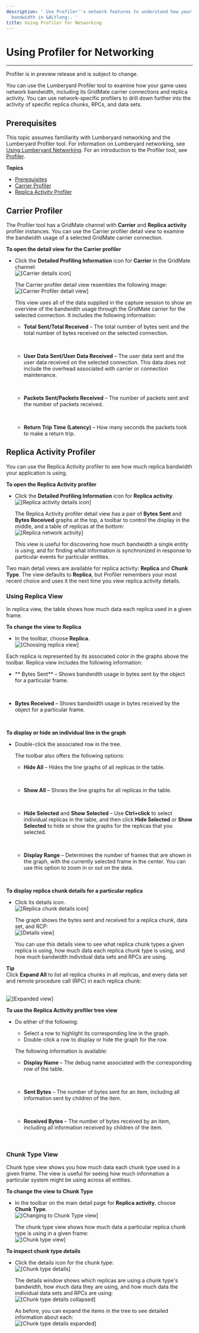 ```yaml
---
description: ' Use Profiler''s network features to understand how your game uses network
  bandwidth in &ALYlong;. '
title: Using Profiler for Networking
---
```

# Using Profiler for Networking<a name="network-profilers"></a>

****  
Profiler is in preview release and is subject to change\. 

You can use the Lumberyard Profiler tool to examine how your game uses network bandwidth, including its GridMate carrier connections and replica activity\. You can use network\-specific profilers to drill down further into the activity of specific replica chunks, RPCs, and data sets\. 

## Prerequisites<a name="network-profilers-knowledge-prerequisites"></a>

This topic assumes familiarity with Lumberyard networking and the Lumberyard Profiler tool\. For information on Lumberyard networking, see [Using Lumberyard Networking](network-intro.md)\. For an introduction to the Profiler tool, see [Profiler](profiler-intro.md)\.

**Topics**
+ [Prerequisites](#network-profilers-knowledge-prerequisites)
+ [Carrier Profiler](#network-profiler-carrier)
+ [Replica Activity Profiler](#network-profiler-replica-activity)

## Carrier Profiler<a name="network-profiler-carrier"></a>

The Profiler tool has a GridMate channel with **Carrier** and **Replica activity** profiler instances\. You can use the Carrier profiler detail view to examine the bandwidth usage of a selected GridMate carrier connection\.

**To open the detail view for the Carrier profiler**
+ Click the **Detailed Profiling Information** icon for **Carrier** in the GridMate channel:   
![\[Carrier details icon\]](/images/userguide/profiler-network-gridmate-carrier-detail-icon.png)

  The Carrier profiler detail view resembles the following image:   
![\[Carrier Profiler detail view\]](/images/userguide/profiler-network-gridmate-carrier-detail-view.png)

  This view uses all of the data supplied in the capture session to show an overview of the bandwidth usage through the GridMate carrier for the selected connection\. It includes the following information:
  + **Total Sent/Total Received** – The total number of bytes sent and the total number of bytes received on the selected connection\.

     
  + **User Data Sent/User Data Received** – The user data sent and the user data received on the selected connection\. This data does not include the overhead associated with carrier or connection maintenance\.

     
  + **Packets Sent/Packets Received** – The number of packets sent and the number of packets received\. 

     
  + **Return Trip Time \(Latency\)** – How many seconds the packets took to make a return trip\.

## Replica Activity Profiler<a name="network-profiler-replica-activity"></a>

You can use the Replica Activity profiler to see how much replica bandwidth your application is using\.

**To open the Replica Activity profiler**
+ Click the **Detailed Profiling Information** icon for **Replica activity**\.   
![\[Replica activity details icon\]](/images/userguide/profiler-network-gridmate-replica-activity-detail-icon.png)

  The Replica Activity profiler detail view has a pair of **Bytes Sent** and **Bytes Received** graphs at the top, a toolbar to control the display in the middle, and a table of replicas at the bottom:   
![\[Replica network activity\]](/images/userguide/profiler-network-replica-activity.png)

  This view is useful for discovering how much bandwidth a single entity is using, and for finding what information is synchronized in response to particular events for particular entities\. 

Two main detail views are available for replica activity: **Replica** and **Chunk Type**\. The view defaults to **Replica**, but Profiler remembers your most recent choice and uses it the next time you view replica activity details\.

### Using Replica View<a name="network-profiler-replica-activity-replica-view"></a>

In replica view, the table shows how much data each replica used in a given frame\. 

**To change the view to Replica**
+  In the toolbar, choose **Replica**\.  
![\[Choosing replica view\]](/images/userguide/profiler-network-replica-activity-choose-replica-view.png)

  Each replica is represented by its associated color in the graphs above the toolbar\. Replica view includes the following information:
  + ** Bytes Sent** – Shows bandwidth usage in bytes sent by the object for a particular frame\.

     
  + **Bytes Received** – Shows bandwidth usage in bytes received by the object for a particular frame\.

     

**To display or hide an individual line in the graph**
+ Double\-click the associated row in the tree\. 

  The toolbar also offers the following options: 
  + **Hide All** – Hides the line graphs of all replicas in the table\.

     
  + **Show All** – Shows the line graphs for all replicas in the table\.

     
  + **Hide Selected** and **Show Selected** – Use **Ctrl\+click** to select individual replicas in the table, and then click **Hide Selected** or **Show Selected** to hide or show the graphs for the replicas that you selected\.

     
  + **Display Range** – Determines the number of frames that are shown in the graph, with the currently selected frame in the center\. You can use this option to zoom in or out on the data\. 

     

**To display replica chunk details for a particular replica**
+ Click its details icon\.  
![\[Replica chunk details icon\]](/images/userguide/profiler-network-replica-activity-replica-details-icon.png)

  The graph shows the bytes sent and received for a replica chunk, data set, and RCP:   
![\[Details view\]](/images/userguide/profiler-network-replica-activity-replica-details-view.png)

  You can use this details view to see what replica chunk types a given replica is using, how much data each replica chunk type is using, and how much bandwidth individual data sets and RPCs are using\. 

**Tip**  
Click **Expand All** to list all replica chunks in all replicas, and every data set and remote procedure call \(RPC\) in each replica chunk:   
   

![\[Expanded view\]](/images/userguide/profiler-network-replica-activity-replica-details-view-expanded.png)

**To use the Replica Activity profiler tree view**
+ Do either of the following:
  + Select a row to highlight its corresponding line in the graph\.
  + Double\-click a row to display or hide the graph for the row\.

  The following information is available:
  + **Display Name** – The debug name associated with the corresponding row of the table\.

     
  + **Sent Bytes** – The number of bytes sent for an item, including all information sent by children of the item\.

     
  + **Received Bytes** – The number of bytes received by an item, including all information received by children of the item\.

     

### Chunk Type View<a name="network-profiler-replica-activity-chunk-type-view"></a>

Chunk type view shows you how much data each chunk type used in a given frame\. The view is useful for seeing how much information a particular system might be using across all entities\. 

**To change the view to Chunk Type**
+ In the toolbar on the main detail page for **Replica activity**, choose **Chunk Type**\.   
![\[Changing to Chunk Type view\]](/images/userguide/profiler-network-replica-activity-choose-chunk-type-view.png)

  The chunk type view shows how much data a particular replica chunk type is using in a given frame:   
![\[Chunk type view\]](/images/userguide/profiler-network-replica-activity-chunk-type-table-view.png)

**To inspect chunk type details**
+ Click the details icon for the chunk type:   
![\[Chunk type details\]](/images/userguide/profiler-network-replica-activity-chunk-type-details-icon.png)

  The details window shows which replicas are using a chunk type's bandwidth, how much data they are using, and how much data the individual data sets and RPCs are using:   
![\[Chunk type details collapsed\]](/images/userguide/profiler-network-replica-activity-inspecting-chunk-type-details.png)

  As before, you can expand the items in the tree to see detailed information about each:   
![\[Chunk type details expanded\]](/images/userguide/profiler-network-replica-activity-inspecting-chunk-type-details-expanded.png)